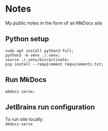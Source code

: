 # Notes

My public notes in the form of an MkDocs site

## Python setup

```shell
sudo apt install python3-full;
python3 -m venv ./.venv;
source ./.venv/bin/activate;
pip install --requirement requirements.txt;
```

## Run MkDocs

```shell
mkdocs serve;
```

## JetBrains run configuration

To run site locally:  
`mkdocs-serve`
